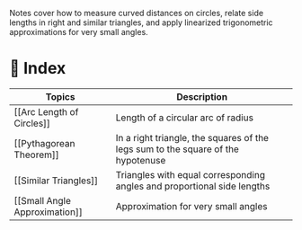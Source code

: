 
Notes cover how to measure curved distances on circles, relate side lengths in right and similar triangles, and apply linearized trigonometric approximations for very small angles.

# 🧭 Index

| Topics                        | Description                                                                      |
| ----------------------------- | -------------------------------------------------------------------------------- |
| [[Arc Length of Circles]]     | Length of a circular arc of radius                                               |
| [[Pythagorean Theorem]]       | In a right triangle, the squares of the legs sum to the square of the hypotenuse |
| [[Similar Triangles]]         | Triangles with equal corresponding angles and proportional side lengths          |
| [[Small Angle Approximation]] | Approximation for very small angles                                              |
